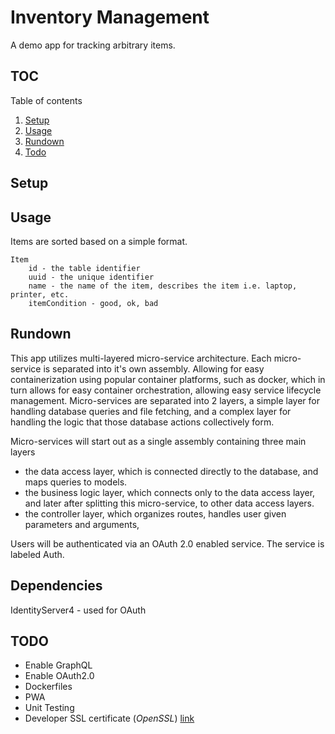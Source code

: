 # Inventory Management

A demo app for tracking arbitrary items.

## TOC

Table of contents

1. [Setup](#setup)
2. [Usage](#usage)
3. [Rundown](#rundown)
4. [Todo](#todo)


## Setup


## Usage

Items are sorted based on a simple format.
```
Item
    id - the table identifier
    uuid - the unique identifier
    name - the name of the item, describes the item i.e. laptop, printer, etc.
    itemCondition - good, ok, bad
```


## Rundown

This app utilizes multi-layered micro-service architecture.
Each micro-service is separated into it's own assembly.
Allowing for easy containerization using popular container platforms, such as docker, which in turn allows for easy container orchestration, allowing easy service lifecycle management.
Micro-services are separated into 2 layers, a simple layer for handling database queries and file fetching, 
and a complex layer for handling the logic that those database actions collectively form.

Micro-services will start out as a single assembly containing three main layers
* the data access layer, which is connected directly to the database, and maps queries to models.
* the business logic layer, which connects only to the data access layer, and later after splitting this micro-service, to other data access layers.
* the controller layer, which organizes routes, handles user given parameters and arguments,

Users will be authenticated via an OAuth 2.0 enabled service.
The service is labeled Auth.


## Dependencies
IdentityServer4 - used for OAuth


## TODO

* Enable GraphQL
* Enable OAuth2.0
* Dockerfiles
* PWA
* Unit Testing
* Developer SSL certificate (*OpenSSL*) [link](https://www.freecodecamp.org/news/how-to-get-https-working-on-your-local-development-environment-in-5-minutes-7af615770eec/)
